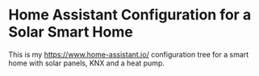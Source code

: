 # Home Assistant Configuration for a Solar Smart Home

This is my https://www.home-assistant.io/ configuration tree
for a smart home with solar panels, KNX and a heat pump.
